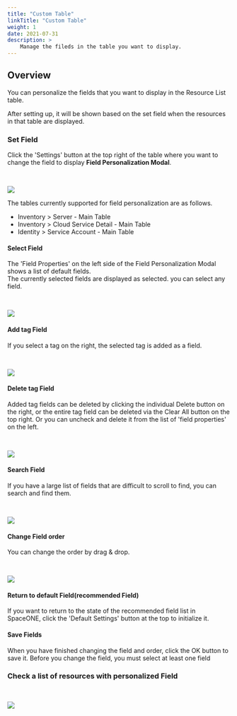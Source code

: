 ```yaml
---
title: "Custom Table"
linkTitle: "Custom Table"
weight: 1
date: 2021-07-31
description: >
    Manage the fileds in the table you want to display.
---
```


## Overview

You can personalize the fields that you want to display in the Resource List table.

After setting up, it will be shown based on the set field when the resources in that table are displayed.

### Set Field

Click the 'Settings' button at the top right of the table where you want to change the field to display **Field Personalization Modal**.

<br>

![](/docs/guides/advanced_topics/img/01_server_page.png)

<!-- {% hint style="info" %} -->
The tables currently supported for field personalization are as follows.

* Inventory &gt; Server - Main Table
* Inventory &gt; Cloud Service Detail - Main Table
* Identity &gt; Service Account - Main Table
<!-- {% endhint %} -->

#### Select Field

The 'Field Properties' on the left side of the Field Personalization Modal shows a list of default fields.<br>
The currently selected fields are displayed as selected. you can select any field.

<br>

![](/docs/guides/advanced_topics/img/02_field_select.png)

#### Add tag Field

If you select a tag on the right, the selected tag is added as a field.

<br>

![](/docs/guides/advanced_topics/img/03_add_tag_field.png)

#### Delete tag Field

Added tag fields can be deleted by clicking the individual Delete button on the right, or the entire tag field can be deleted via the Clear All button on the top right. Or you can uncheck and delete it from the list of 'field properties' on the left.

<br>

![](/docs/guides/advanced_topics/img/04_delete_tag_field.png)

#### Search Field

If you have a large list of fields that are difficult to scroll to find, you can search and find them.

<br>

![](/docs/guides/advanced_topics/img/05_field_search.png)

#### Change Field order

You can change the order by drag & drop.

<br>

![](/docs/guides/advanced_topics/img/06_field_drag.png)

#### Return to default Field\(recommended Field\)

If you want to return to the state of the recommended field list in SpaceONE, click the 'Default Settings' button at the top to initialize it.

#### Save Fields

When you have finished changing the field and order, click the OK button to save it.
Before you change the field, you must select at least one field 

### Check a list of resources with personalized Field

<br>

![](/docs/guides/advanced_topics/img/07_server_page_after_custom.png)

